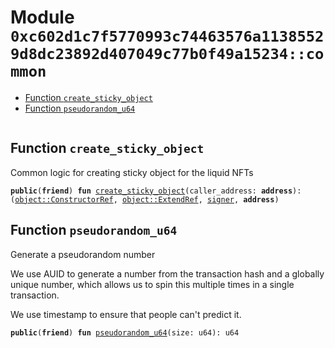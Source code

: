 
<a id="0xc602d1c7f5770993c74463576a11385529d8dc23892d407049c77b0f49a15234_common"></a>

# Module `0xc602d1c7f5770993c74463576a11385529d8dc23892d407049c77b0f49a15234::common`



-  [Function `create_sticky_object`](#0xc602d1c7f5770993c74463576a11385529d8dc23892d407049c77b0f49a15234_common_create_sticky_object)
-  [Function `pseudorandom_u64`](#0xc602d1c7f5770993c74463576a11385529d8dc23892d407049c77b0f49a15234_common_pseudorandom_u64)


<pre><code></code></pre>



<a id="0xc602d1c7f5770993c74463576a11385529d8dc23892d407049c77b0f49a15234_common_create_sticky_object"></a>

## Function `create_sticky_object`

Common logic for creating sticky object for the liquid NFTs


<pre><code><b>public</b>(<b>friend</b>) <b>fun</b> <a href="common.md#0xc602d1c7f5770993c74463576a11385529d8dc23892d407049c77b0f49a15234_common_create_sticky_object">create_sticky_object</a>(caller_address: <b>address</b>): (<a href="_ConstructorRef">object::ConstructorRef</a>, <a href="_ExtendRef">object::ExtendRef</a>, <a href="">signer</a>, <b>address</b>)
</code></pre>



<a id="0xc602d1c7f5770993c74463576a11385529d8dc23892d407049c77b0f49a15234_common_pseudorandom_u64"></a>

## Function `pseudorandom_u64`

Generate a pseudorandom number

We use AUID to generate a number from the transaction hash and a globally unique
number, which allows us to spin this multiple times in a single transaction.

We use timestamp to ensure that people can't predict it.


<pre><code><b>public</b>(<b>friend</b>) <b>fun</b> <a href="common.md#0xc602d1c7f5770993c74463576a11385529d8dc23892d407049c77b0f49a15234_common_pseudorandom_u64">pseudorandom_u64</a>(size: u64): u64
</code></pre>
